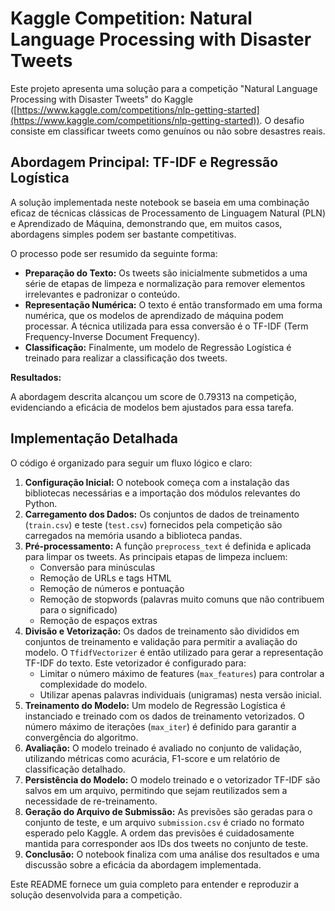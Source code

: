 # Kaggle Competition: Natural Language Processing with Disaster Tweets

Este projeto apresenta uma solução para a competição "Natural Language Processing with Disaster Tweets" do Kaggle ([https://www.kaggle.com/competitions/nlp-getting-started](https://www.kaggle.com/competitions/nlp-getting-started)). O desafio consiste em classificar tweets como genuínos ou não sobre desastres reais.

## Abordagem Principal: TF-IDF e Regressão Logística

A solução implementada neste notebook se baseia em uma combinação eficaz de técnicas clássicas de Processamento de Linguagem Natural (PLN) e Aprendizado de Máquina, demonstrando que, em muitos casos, abordagens simples podem ser bastante competitivas.

O processo pode ser resumido da seguinte forma:

* **Preparação do Texto:** Os tweets são inicialmente submetidos a uma série de etapas de limpeza e normalização para remover elementos irrelevantes e padronizar o conteúdo.
* **Representação Numérica:** O texto é então transformado em uma forma numérica, que os modelos de aprendizado de máquina podem processar. A técnica utilizada para essa conversão é o TF-IDF (Term Frequency-Inverse Document Frequency).
* **Classificação:** Finalmente, um modelo de Regressão Logística é treinado para realizar a classificação dos tweets.

**Resultados:**

A abordagem descrita alcançou um score de 0.79313 na competição, evidenciando a eficácia de modelos bem ajustados para essa tarefa.

## Implementação Detalhada

O código é organizado para seguir um fluxo lógico e claro:

1.  **Configuração Inicial:** O notebook começa com a instalação das bibliotecas necessárias e a importação dos módulos relevantes do Python.
2.  **Carregamento dos Dados:** Os conjuntos de dados de treinamento (`train.csv`) e teste (`test.csv`) fornecidos pela competição são carregados na memória usando a biblioteca pandas.
3.  **Pré-processamento:** A função `preprocess_text` é definida e aplicada para limpar os tweets. As principais etapas de limpeza incluem:
    * Conversão para minúsculas
    * Remoção de URLs e tags HTML
    * Remoção de números e pontuação
    * Remoção de stopwords (palavras muito comuns que não contribuem para o significado)
    * Remoção de espaços extras
4.  **Divisão e Vetorização:** Os dados de treinamento são divididos em conjuntos de treinamento e validação para permitir a avaliação do modelo. O `TfidfVectorizer` é então utilizado para gerar a representação TF-IDF do texto. Este vetorizador é configurado para:
    * Limitar o número máximo de features (`max_features`) para controlar a complexidade do modelo.
    * Utilizar apenas palavras individuais (unigramas) nesta versão inicial.
5.  **Treinamento do Modelo:** Um modelo de Regressão Logística é instanciado e treinado com os dados de treinamento vetorizados. O número máximo de iterações (`max_iter`) é definido para garantir a convergência do algoritmo.
6.  **Avaliação:** O modelo treinado é avaliado no conjunto de validação, utilizando métricas como acurácia, F1-score e um relatório de classificação detalhado.
7.  **Persistência do Modelo:** O modelo treinado e o vetorizador TF-IDF são salvos em um arquivo, permitindo que sejam reutilizados sem a necessidade de re-treinamento.
8.  **Geração do Arquivo de Submissão:** As previsões são geradas para o conjunto de teste, e um arquivo `submission.csv` é criado no formato esperado pelo Kaggle. A ordem das previsões é cuidadosamente mantida para corresponder aos IDs dos tweets no conjunto de teste.
9.  **Conclusão:** O notebook finaliza com uma análise dos resultados e uma discussão sobre a eficácia da abordagem implementada.

Este README fornece um guia completo para entender e reproduzir a solução desenvolvida para a competição.
